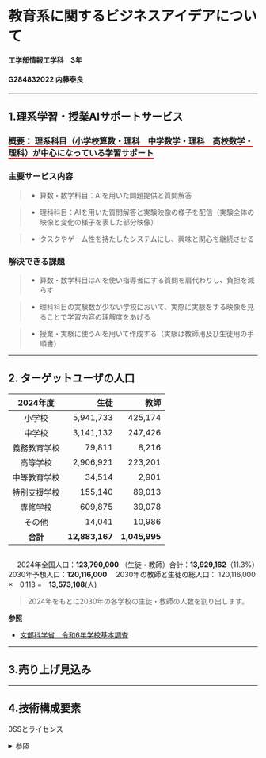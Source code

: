 # 教育系に関するビジネスアイデアについて
#### 工学部情報工学科　3年
#### G284832022 内藤泰良
----

## 1.理系学習・授業AIサポートサービス
### <b style="border-bottom:solid 2px red;"> 概要： 理系科目（小学校算数・理科　中学数学・理科　高校数学・理科）が中心になっている学習サポート</b>

### 主要サービス内容
 >- 算数・数学科目：AIを用いた問題提供と質問解答 

 >- 理科科目：AIを用いた質問解答と実験映像の様子を配信（実験全体の映像と変化の様子を表した部分映像）
 
 >- タスクやゲーム性を持たしたシステムにし、興味と関心を継続させる


### 解決できる課題
 >- 算数・数学科目はAIを使い指導者にする質問を肩代わりし、負担を減らす

 >- 理科科目の実験数が少ない学校において、実際に実験をする映像を見ることで学習内容の理解度をあげる

 >- 授業・実験に使うAIを用いて作成する（実験は教師用及び生徒用の手順書）

 


---
## 2. ターゲットユーザの人口
 | 2024年度　|生徒|教師|
 |:-:|-:|-:|
 |小学校|5,941,733|425,174|
 |中学校|3,141,132|247,426|
 |義務教育学校|79,811|8,216|
 |高等学校|2,906,921|223,201|
 |中等教育学校|34,514|2,901|
 |特別支援学校|155,140|89,013|
 |専修学校|609,875|39,078|
 |その他|14,041|10,986|
 |**合計**|**12,883,167**|**1,045,995**|
 ##
　 2024年全国人口：**123,790,000**
（生徒・教師）合計：**13,929,162**（11.3%）　
　 2030年予想人口：**120,116,000**
　2030年の教師と生徒の総人口：
  120,116,000　×　0.113 =　**13,573,108**(人) 

 > 2024年をもとに2030年の各学校の生徒・教師の人数を割り出します。<br>
 
 > 
 

**参照**
 - [文部科学省　令和6年学校基本調査](https://www.mext.go.jp/content/20241213-mxt_chousa01-000037551_01.pdf) 
--- 

## 3.売り上げ見込み

---
## 4.技術構成要素
0SSとライセンス

<details><summary> 参照 </summary><div>

 - 
 - 
</div></details>
